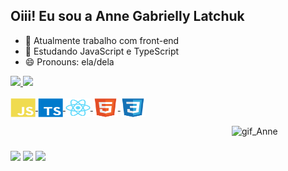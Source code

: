 ## Oiii! Eu sou a Anne Gabrielly Latchuk

- 🔭  Atualmente trabalho com front-end
- 🌱  Estudando JavaScript e TypeScript
- 😄 Pronouns: ela/dela

<div>
  <a href="https://github.com/AnneGabriellyLatchuk">
    <img height="180em" src="https://github-readme-stats.vercel.app/api?username=AnneGabriellyLatchuk&show_icons=true&theme=radical&include_all_comits=true&count_private=true"/>
    <img height="180em" src="https://github-readme-stats.vercel.app/api/top-langs/?username=AnneGabriellyLatchuk&layout=compact&langs_cout=16&theme=radical"/>
</div>

<div style="display: inline_block"><br>
  <img align="center" alt="Rafa-Js" height="30" width="40" src="https://raw.githubusercontent.com/devicons/devicon/master/icons/javascript/javascript-plain.svg">
  <img align="center" alt="Rafa-Ts" height="30" width="40" src="https://raw.githubusercontent.com/devicons/devicon/master/icons/typescript/typescript-plain.svg">
  <img align="center" alt="Rafa-React" height="30" width="40" src="https://raw.githubusercontent.com/devicons/devicon/master/icons/react/react-original.svg">
  <img align="center" alt="Rafa-HTML" height="30" width="40" src="https://raw.githubusercontent.com/devicons/devicon/master/icons/html5/html5-original.svg">
  <img align="center" alt="Rafa-CSS" height="30" width="40" src="https://raw.githubusercontent.com/devicons/devicon/master/icons/css3/css3-original.svg">
  
  <a href="https://picasion.com/"><img src="https://i.picasion.com/pic92/0ec36e457d416af3620724c13c547a49.gif" width="150" height="150" border="0" align="right" alt="gif_Anne" /></a><br/>
</div>


  ###


 <div>
  <a href="https://https://www.instagram.com/annelatchuk/" target="_blank"><img src="https://img.shields.io/badge/-Instagram-%23E4405F?style=for-the-badge&logo=instagram&logoColor=white" target="_blank"></a>
  <a href = "mailto:annegabriellylatchuk@gmail.com"><img src="https://img.shields.io/badge/-Gmail-%23333?style=for-the-badge&logo=gmail&logoColor=white" target="_blank"></a>
  <a href="https://www.linkedin.com/in/anne-gabrielly-latchuk-b34029267/" target="_blank"><img src="https://img.shields.io/badge/-LinkedIn-%230077B5?style=for-the-badge&logo=linkedin&logoColor=white" target="_blank"></a> 
 </div>
